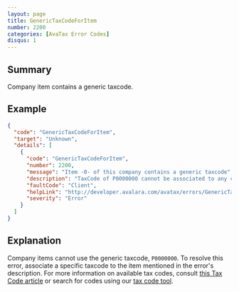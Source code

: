 ```yaml
---
layout: page
title: GenericTaxCodeForItem
number: 2200
categories: [AvaTax Error Codes]
disqus: 1
---
```


## Summary

Company item contains a generic taxcode.

## Example

```json
{
  "code": "GenericTaxCodeForItem",
  "target": "Unknown",
  "details": [
    {
      "code": "GenericTaxCodeForItem",
      "number": 2200,
      "message": "Item -0- of this company contains a generic taxcode",
      "description": "TaxCode of P0000000 cannot be associated to any company item.",
      "faultCode": "Client",
      "helpLink": "http://developer.avalara.com/avatax/errors/GenericTaxCodeForItem",
      "severity": "Error"
    }
  ]
}
```

## Explanation

Company items cannot use the generic taxcode, `P0000000`. To resolve this error, associate a specific taxcode to the item mentioned in the error's description. For more information on available tax codes, consult [this Tax Code article](https://help.avalara.com/000_Avalara_AvaTax/Select_Avalara_Tax_Codes) or search for codes using our [tax code tool](https://taxcode.avatax.avalara.com/).
